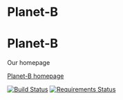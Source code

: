 # Planet-B


Planet-B
======

Our homepage

[Planet-B homepage](http://planet-b.co/)

[![Build Status](https://travis-ci.org/planet-b/planet-b-saleor.svg?branch=master)](https://travis-ci.org/planet-b/planet-b-saleor)
[![Requirements Status](https://requires.io/github/planet-b/planet-b-saleor/requirements.svg?branch=master)](https://requires.io/github/planet-b/planet-b-saleor/requirements/?branch=master)
